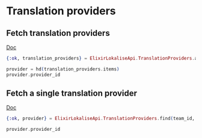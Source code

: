 # Translation providers

## Fetch translation providers

[Doc](https://developers.lokalise.com/reference/list-all-providers)

```elixir
{:ok, translation_providers} = ElixirLokaliseApi.TranslationProviders.all(team_id, page: 2, limit: 1)

provider = hd(translation_providers.items)
provider.provider_id
```

## Fetch a single translation provider

[Doc](https://developers.lokalise.com/reference/retrieve-a-provider)

```elixir
{:ok, provider} = ElixirLokaliseApi.TranslationProviders.find(team_id, provider_id)

provider.provider_id
```
